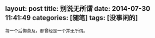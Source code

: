 layout: post
title: 别说无所谓
date: 2014-07-30 11:41:49
categories: [随笔]
tags: [没事闲的]
---
每一个后悔莫及，都曾经是一个并无所谓。
<!--more-->